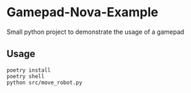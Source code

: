 # Gamepad-Nova-Example

Small python project to demonstrate the usage of a gamepad

## Usage
```
poetry install
poetry shell
python src/move_robot.py
```
